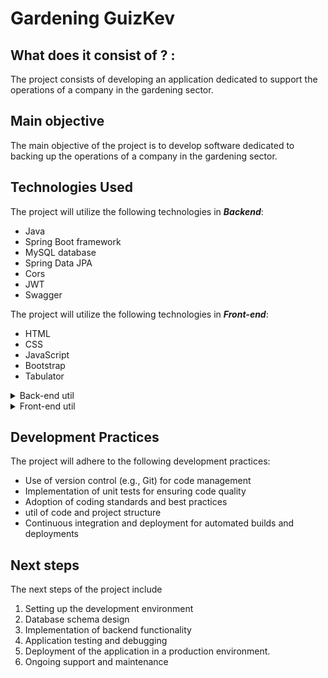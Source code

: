 
# **Gardening GuizKev**



## What does it consist of ? :
The project consists of developing an application dedicated to support the operations of a company in the gardening sector. 


## Main objective
The main objective of the project is to develop software dedicated to backing up the operations of a company in the gardening sector.

## Technologies Used

The project will utilize the following technologies in **_Backend_**:
- Java 
- Spring Boot framework
- MySQL  database
- Spring Data JPA
- Cors
- JWT
- Swagger

The project will utilize the following technologies in **_Front-end_**:
- HTML
- CSS
- JavaScript
- Bootstrap
- Tabulator


<details>
<summary>Back-end util</summary>

    
   ## Database Design
   ![Database Design](./util/img-backEnd/physical_database_model.png)

   ## Folder organization

   ![Folder Organization](./util/img-backEnd/FolderOrganization.png)

   ## Queries in MySQL for specify table

   <details>
      <summary>Table Client</summary>

      1. Devuelve un listado con el nombre de los todos los clientes españoles.

      ```sql
      SELECT nombre_cliente
      FROM cliente
      WHERE pais = 'Spain';

      ```

      2. Devuelve un listado con el código de cliente de aquellos clientes que realizaron algún pago en 2008. Tenga en cuenta que deberá eliminar aquellos códigos de cliente que aparezcan repetidos. Resuelva la consulta:

      ```sql
      SELECT DISTINCT c.codigo_cliente
      FROM cliente c
      JOIN pago p ON c.codigo_cliente = p.codigo_cliente
      WHERE YEAR(p.fecha_pago) = 2008;

      ```

      3. Devuelve un listado con todos los clientes que sean de la ciudad de `Madrid` y cuyo representante de ventas tenga el código de empleado `11` o `30`.

      ```sql
      SELECT codigo_cliente, nombre_cliente, ciudad, codigo_empleado_rep_ventas
      FROM cliente
      WHERE ciudad = 'Madrid' AND codigo_empleado_rep_ventas IN (11, 30);

      ```  
      4. Obtén un listado con el nombre de cada cliente y el nombre y apellido de su representante de ventas.

      ```sql
      SELECT c.nombre_cliente AS Nombre_Cliente, CONCAT(e.nombre,' ',e.apellido1,' ',e.apellido2) AS Nombre_Representante_Ventas FROM cliente c JOIN empleado e ON c.codigo_empleado_rep_ventas = e.codigo_empleado;
      ```

      5. Muestra el nombre de los clientes que hayan realizado pagos junto con el nombre de sus representantes de ventas.

      ```sql
      SELECT c.codigo_cliente AS codigoCliente, c.nombre_cliente AS nombreCliente, e.nombre AS nombreRepresentanteVentas FROM cliente c JOIN pago p ON c.codigo_cliente = p.codigo_cliente JOIN empleado e
      ON c.codigo_empleado_rep_ventas = e.codigo_empleado;
      ```

      6. Muestra el nombre de los clientes que **no** hayan realizado pagos junto con el nombre de sus representantes de ventas.

      ```sql
      SELECT c.codigo_cliente AS codigoCliente, c.nombre_cliente AS nombreCliente, e.nombre AS nombreRepresentanteVentas FROM cliente c Left  JOIN pago p ON c.codigo_cliente = p.codigo_cliente JOIN empleado e
      ON c.codigo_empleado_rep_ventas = e.codigo_empleado;
      ```

      7. Devuelve el nombre de los clientes que han hecho pagos y el nombre de sus representantes junto con la ciudad de la oficina a la que pertenece el representante.

      ```sql
      SELECT 
      c.nombre_cliente AS NombreCliente,
      e.nombre AS NombreRepresentante,
      o.ciudad AS CiudadRepresentante
      FROM cliente AS c
      JOIN empleado AS e ON c.codigo_empleado_rep_ventas = e.codigo_empleado
      JOIN oficina AS o ON e.codigo_oficina = o.codigo_oficina
      WHERE c.codigo_cliente IN (
      SELECT DISTINCT codigo_cliente
      FROM pago
      );

      ```

      8. Devuelve el nombre de los clientes que **no** hayan hecho pagos y el nombre de sus representantes junto con la ciudad de la oficina a la que pertenece el representante.

      ```sql
      SELECT c.nombre_cliente AS NombreCliente, e.nombre AS NombreRepresentante, o.ciudad AS CiudadRepresentante
      FROM cliente AS c
      LEFT JOIN empleado AS e ON c.codigo_empleado_rep_ventas = e.codigo_empleado
      LEFT JOIN oficina AS o ON e.codigo_oficina = o.codigo_oficina
      WHERE c.codigo_cliente NOT IN (
      SELECT DISTINCT codigo_cliente
      FROM pago
      ) OR c.codigo_cliente IS NULL;
      ```

      9. Devuelve el nombre de los clientes a los que no se les ha entregado a tiempo un pedido.

      ```sql
      SELECT DISTINCT c.nombre_cliente AS NombreCliente
      FROM cliente AS c
      JOIN pedido AS p ON c.codigo_cliente = p.codigo_cliente
      WHERE p.fecha_entrega IS NULL OR p.fecha_entrega > p.fecha_esperada;

      ```

      10. Devuelve un listado de las diferentes gamas de producto que ha comprado cada cliente.

      ```sql
      SELECT c.nombre_cliente AS NombreCliente, GROUP_CONCAT(DISTINCT pr.gama ORDER BY pr.gama ASC) AS GamasCompradas
      FROM cliente AS c
      JOIN pedido AS p ON c.codigo_cliente = p.codigo_cliente
      JOIN detalle_pedido AS dp ON p.codigo_pedido = dp.codigo_pedido
      JOIN producto AS pr ON dp.codigo_producto = pr.codigo_producto
      GROUP BY c.nombre_cliente;

      ```

      11. Devuelve un listado que muestre solamente los clientes que no han realizado ningún pago.

      ```sql
      SELECT c.*
      FROM cliente c
      LEFT JOIN pago p ON c.codigo_cliente = p.codigo_cliente
      WHERE p.codigo_cliente IS NULL;

      ```

      12. Devuelve un listado que muestre solamente los clientes que no han realizado ningún pedido.

      ```sql
      SELECT c.*
      FROM cliente c
      LEFT JOIN pedido pd ON c.codigo_cliente = pd.codigo_cliente
      WHERE pd.codigo_cliente IS NULL;

      ```

      13. Devuelve un listado que muestre los clientes que no han realizado ningún pago y los que no han realizado ningún pedido.

      ```sql
      SELECT c.*
      FROM cliente c
      LEFT JOIN pago p ON c.codigo_cliente = p.codigo_cliente
      LEFT JOIN pedido pd ON c.codigo_cliente = pd.codigo_cliente
      WHERE p.codigo_cliente IS NULL AND pd.codigo_pedido IS NULL;   
      ```

      14. Devuelve un listado con los clientes que han realizado algún pedido pero no han realizado ningún pago.

      ```sql
      SELECT DISTINCT c.*
      FROM cliente c
      JOIN pedido pd ON c.codigo_cliente = pd.codigo_cliente
      LEFT JOIN pago p ON c.codigo_cliente = p.codigo_cliente
      WHERE p.codigo_cliente IS NULL;

      ```

      15. ¿Cuántos clientes tiene cada país?

      ```sql
      SELECT pais, COUNT(*) AS total_clientes
      FROM cliente
      GROUP BY pais;

      ```

      16. Calcula el número de clientes que tiene la empresa.

      ```sql
      SELECT COUNT(*) AS total_clientes
      FROM cliente;

      ```

      17. ¿Cuántos clientes existen con domicilio en la ciudad de Madrid?

      ```sql
      SELECT COUNT(*) AS total_clientes_madrid
      FROM cliente
      WHERE ciudad = 'Madrid';

      ```

      18. ¿Calcula cuántos clientes tiene cada una de las ciudades que empiezan por `M`?

      ```sql
      SELECT ciudad, COUNT(*) AS total_clientes
      FROM cliente
      WHERE ciudad LIKE 'M%'
      GROUP BY ciudad;

      ```

      19. Calcula el número de clientes que no tiene asignado representante de ventas.

      ```sql
      SELECT COUNT(*) AS clientes_sin_representante
      FROM cliente
      WHERE codigo_empleado_rep_ventas IS NULL;

      ```

      20. Calcula la fecha del primer y último pago realizado por cada uno de los clientes. El listado deberá mostrar el nombre y los apellidos de cada cliente.

      ```sql
      SELECT c.nombre_cliente, c.nombre_contacto, c.apellido_contacto,
         MIN(p.fecha_pago) AS primera_fecha_pago,
         MAX(p.fecha_pago) AS ultima_fecha_pago
      FROM cliente c
      LEFT JOIN pago p ON c.codigo_cliente = p.codigo_cliente
      GROUP BY c.codigo_cliente;

      ```

      21. Devuelve el nombre de los clientes y el nombre de sus representantes junto con la ciudad de la oficina a la que pertenece el representante.

      ```sql
      SELECT
      c.nombre_cliente AS NombreCliente,
      e.nombre AS NombreRepresentante,
      o.ciudad AS CiudadRepresentante
      FROM cliente AS c
      JOIN empleado AS e ON c.codigo_empleado_rep_ventas = e.codigo_empleado
      JOIN oficina AS o ON e.codigo_oficina = o.codigo_oficina;

      ```

   </details>

   <details>
      <summary>Table Employee</summary>

      22. Devuelve un listado con el nombre, apellidos y email de los empleados cuyo jefe tiene un código de jefe igual a 7.

      ```sql
      SELECT nombre, apellido1, apellido2, email
      FROM empleado
      WHERE codigo_jefe = 7;

      ```

      23. Devuelve el nombre del puesto, nombre, apellidos y email del jefe de la empresa.

      ```sql
      SELECT e.puesto AS nombre_puesto, j.nombre, j.apellido1, j.apellido2, j.email
      FROM empleado j
      JOIN empleado e ON j.codigo_empleado = e.codigo_jefe
      WHERE e.codigo_jefe IS NULL;

      ```

      24. Devuelve un listado con el nombre, apellidos y puesto de aquellos empleados que no sean representantes de ventas.

      ```sql
      SELECT nombre, apellido1, apellido2, puesto
      FROM empleado
      WHERE puesto IS NOT NULL AND puesto <> 'Representante Ventas';

      ```

      25. Devuelve un listado con el nombre de los empleados junto con el nombre de sus jefes.

      ```sql
      SELECT
      e1.nombre AS NombreEmpleado,
      e2.nombre AS NombreJefe
      FROM empleado AS e1
      LEFT JOIN empleado AS e2 ON e1.codigo_jefe = e2.codigo_empleado;

      ```

      26. Devuelve un listado que muestre el nombre de cada empleados, el nombre de su jefe y el nombre del jefe de sus jefe.

      ```sql
      SELECT
      E1.nombre AS NombreEmpleado,
      E2.nombre AS NombreJefe,
      E3.nombre AS NombreJefeDelJefe
      FROM empleado AS E1
      LEFT JOIN empleado AS E2 ON E1.codigo_jefe = E2.codigo_empleado
      LEFT JOIN empleado AS E3 ON E2.codigo_jefe = E3.codigo_empleado;

      ```

      27. Devuelve un listado que muestre solamente los empleados que no tienen una oficina asociada.

      ```sql
      SELECT e.*
      FROM empleado e
      LEFT JOIN oficina o ON e.codigo_oficina = o.codigo_oficina
      WHERE o.codigo_oficina IS NULL;

      ```

      28. Devuelve un listado que muestre solamente los empleados que no tienen un cliente asociado.

      ```sql
      SELECT e.*
      FROM empleado e
      LEFT JOIN cliente c ON e.codigo_empleado = c.codigo_empleado_rep_ventas
      WHERE c.codigo_empleado_rep_ventas IS NULL;

      ```

      29. Devuelve un listado que muestre solamente los empleados que no tienen un cliente asociado junto con los datos de la oficina donde trabajan.

      ```sql
      SELECT e.*, o.*
      FROM empleado e
      JOIN oficina o ON e.codigo_oficina = o.codigo_oficina
      LEFT JOIN cliente c ON e.codigo_empleado = c.codigo_empleado_rep_ventas
      WHERE c.codigo_empleado_rep_ventas IS NULL;

      ```

      30. Devuelve un listado que muestre los empleados que no tienen una oficina asociada y los que no tienen un cliente asociado.

      ```sql
      SELECT e.*
      FROM empleado e
      LEFT JOIN oficina o ON e.codigo_oficina = o.codigo_oficina
      LEFT JOIN cliente c ON e.codigo_empleado = c.codigo_empleado_rep_ventas
      WHERE o.codigo_oficina IS NULL AND c.codigo_empleado_rep_ventas IS NULL;

      ```

      31. Devuelve un listado con los datos de los empleados que no tienen clientes asociados y el nombre de su jefe asociado.

      ```sql
      SELECT e.*, jefe.nombre AS nombre_jefe
      FROM empleado e
      LEFT JOIN cliente c ON e.codigo_empleado = c.codigo_empleado_rep_ventas
      LEFT JOIN empleado jefe ON e.codigo_jefe = jefe.codigo_empleado
      WHERE c.codigo_empleado_rep_ventas IS NULL;

      ```

      32. ¿Cuántos empleados hay en la compañía?

      ```sql
      SELECT COUNT(*) AS total_empleados
      FROM empleado;

      ```

      33. Devuelve el nombre de los representantes de ventas y el número de clientes al que atiende cada uno.

      ```sql
      SELECT e.nombre, e.apellido1, e.apellido2, COUNT(c.codigo_cliente) AS total_clientes_atendidos
      FROM empleado e
      LEFT JOIN cliente c ON e.codigo_empleado = c.codigo_empleado_rep_ventas
      WHERE e.puesto = 'Representante de Ventas'
      GROUP BY e.codigo_empleado;

      ```

   </details>

   <details>
      <summary>Table Office</summary>

      34. Devuelve un listado con el código de oficina y la ciudad donde hay oficinas.

      ```sql
      SELECT codigo_oficina, ciudad
      FROM oficina;

      ```

      35. Devuelve un listado con la ciudad y el teléfono de las oficinas de España.

      ```sql
      SELECT ciudad, telefono
      FROM oficina
      WHERE pais = 'España';


      ```

      3. Lista la dirección de las oficinas que tengan clientes en `Fuenlabrada`.

      ```sql
      SELECT DISTINCT o.linea_direccion1, o.linea_direccion2, o.ciudad, o.region, o.pais, o.codigo_postal
      FROM oficina AS o
      JOIN empleado AS e ON o.codigo_oficina = e.codigo_oficina
      JOIN cliente AS c ON e.codigo_empleado = c.codigo_empleado_rep_ventas
      WHERE c.ciudad = 'Fuenlabrada';

      ```

      4. Devuelve las oficinas donde **no trabajan** ninguno de los empleados que hayan sido los representantes de ventas de algún cliente que haya realizado la compra de algún producto de la gama `Frutales`.

      ```sql
      SELECT DISTINCT o.*
      FROM oficina o
      LEFT JOIN empleado e ON o.codigo_oficina = e.codigo_oficina
      LEFT JOIN cliente c ON e.codigo_empleado = c.codigo_empleado_rep_ventas
      LEFT JOIN pedido pd ON c.codigo_cliente = pd.codigo_cliente
      LEFT JOIN detalle_pedido dp ON pd.codigo_pedido = dp.codigo_pedido
      LEFT JOIN producto p ON dp.codigo_producto = p.codigo_producto
      WHERE p.gama = 'Frutales' AND e.codigo_empleado IS NULL;
      ```

   </details>

   <details>
      <summary>Table Payment</summary>

      1. Devuelve un listado con todos los pagos que se realizaron en el año `2008` mediante `Paypal`. Ordene el resultado de mayor a menor.

      ```sql
      SELECT *
      FROM pago
      WHERE YEAR(fecha_pago) = 2008 AND forma_pago = 'PayPal'
      ORDER BY total DESC;

      ```

      2. Devuelve un listado con todas las formas de pago que aparecen en la tabla `pago`. Tenga en cuenta que no deben aparecer formas de pago repetidas.

      ```sql
      SELECT DISTINCT forma_pago
      FROM pago;

      ```

      3. ¿Cuál fue el pago medio en 2009?

      ```sql
      SELECT AVG(total) AS pago_promedio_2009
      FROM pago
      WHERE YEAR(fecha_pago) = 2009;

      ```

      4. Muestre la suma total de todos los pagos que se realizaron para cada uno de los años que aparecen en la tabla `pagos`.

      ```sql
      SELECT YEAR(fecha_pago) AS año, SUM(total) AS suma_total_pagos
      FROM pago
      GROUP BY YEAR(fecha_pago)
      ORDER BY YEAR(fecha_pago);

      ```

   </details>

   <details>
      <summary>Table Order</summary>

      1. Devuelve un listado con los distintos estados por los que puede pasar un pedido.

      ```sql
      SELECT DISTINCT estado
      FROM pedido;

      ```

      2. Devuelve un listado con el código de pedido, código de cliente, fecha esperada y fecha de entrega de los pedidos que no han sido entregados a tiempo.

      ```sql
      SELECT codigo_pedido, codigo_cliente, fecha_esperada,fecha_entrega
      FROM pedido
      WHERE fecha_entrega > fecha_esperada;

      ```

      3. Devuelve un listado con el código de pedido, código de cliente, fecha esperada y fecha de entrega de los pedidos cuya fecha de entrega ha sido al menos dos días antes de la fecha esperada.

      ```sql
      SELECT codigo_pedido, codigo_cliente, fecha_esperada, fecha_entrega
      FROM pedido
      WHERE DATEDIFF(fecha_entrega, fecha_esperada) = -2;

      ```

      4. Devuelve un listado de todos los pedidos que fueron **rechazados** en `2009`.

      ```sql
      SELECT codigo_pedido, fecha_pedido, estado, comentarios
      FROM pedido
      WHERE YEAR(fecha_pedido) = 2009 AND estado = 'Rechazado';

      ```

      5. Devuelve un listado de todos los pedidos que han sido **entregados** en el mes de enero de cualquier año.

      ```sql
      SELECT codigo_pedido, fecha_pedido, fecha_entrega, estado
      FROM pedido
      WHERE MONTH(fecha_entrega) = 1;

      ```

      6. ¿Cuántos pedidos hay en cada estado? Ordena el resultado de forma descendente por el número de pedidos.

      ```sql
      SELECT estado, COUNT(*) AS total_pedidos
      FROM pedido
      GROUP BY estado
      ORDER BY total_pedidos DESC;

      ```

   </details>

   <details>
      <summary>Table Order Detail</summary>

      1. Calcula el número de productos diferentes que hay en cada uno de los pedidos.

      ```sql
      SELECT codigo_pedido, COUNT(DISTINCT codigo_producto) AS num_productos_diferentes
      FROM detalle_pedido
      GROUP BY codigo_pedido;

      ```

      2. Calcula la suma de la cantidad total de todos los productos que aparecen en cada uno de los pedidos.

      ```sql
      SELECT codigo_pedido, SUM(cantidad) AS cantidad_total
      FROM detalle_pedido
      GROUP BY codigo_pedido;

      ```

      3. La facturación que ha tenido la empresa en toda la historia, indicando la base imponible, el IVA y el total facturado. La base imponible se calcula sumando el coste del producto por el número de unidades vendidas de la tabla `detalle_pedido`. El IVA es el 21 % de la base imponible, y el total la suma de los dos campos anteriores.

      ```sql
      SELECT
         SUM(dp.cantidad * p.precio_venta) AS base_imponible,
         SUM(dp.cantidad * p.precio_venta) * 0.21 AS iva,
         SUM(dp.cantidad * p.precio_venta) + (SUM(dp.cantidad * p.precio_venta) * 0.21) AS total_facturado
      FROM detalle_pedido dp
      JOIN producto p ON dp.codigo_producto = p.codigo_producto;

      ```

      4. La misma información que en la pregunta anterior, pero agrupada por código de producto.

      ```sql
      SELECT
         p.codigo_producto,
         p.nombre AS nombre_producto,
         SUM(dp.cantidad * p.precio_venta) AS base_imponible,
         SUM(dp.cantidad * p.precio_venta) * 0.21 AS iva,
         SUM(dp.cantidad * p.precio_venta) + (SUM(dp.cantidad * p.precio_venta) * 0.21) AS total_facturado
      FROM detalle_pedido dp
      JOIN producto p ON dp.codigo_producto = p.codigo_producto
      GROUP BY p.codigo_producto, p.nombre;

      ```

      5. La misma información que en la pregunta anterior, pero agrupada por código de producto filtrada por los códigos que empiecen por `OR`.

      ```sql
      SELECT
         p.codigo_producto,
         p.nombre AS nombre_producto,
         SUM(dp.cantidad * p.precio_venta) AS base_imponible,
         SUM(dp.cantidad * p.precio_venta) * 0.21 AS iva,
         SUM(dp.cantidad * p.precio_venta) + (SUM(dp.cantidad * p.precio_venta) * 0.21) AS total_facturado
      FROM detalle_pedido dp
      JOIN producto p ON dp.codigo_producto = p.codigo_producto
      WHERE p.codigo_producto LIKE 'OR%'
      GROUP BY p.codigo_producto, p.nombre;

      ```

      6. Lista las ventas totales de los productos que hayan facturado más de 3000 euros. Se mostrará el nombre, unidades vendidas, total facturado y total facturado con impuestos (21% IVA).

      ```sql
      SELECT
      p.nombre AS nombre_producto,
      SUM(dp.cantidad) AS unidades_vendidas,
      SUM(dp.cantidad * p.precio_venta) AS total_facturado,
      SUM(dp.cantidad * p.precio_venta) * 0.21 AS total_facturado_con_iva
      FROM detalle_pedido dp
      JOIN producto p ON dp.codigo_producto = p.codigo_producto
      GROUP BY p.nombre
      HAVING total_facturado > 3000;

      ```

   </details>

   <details>
      <summary>Table Product</summary>

      1. Devuelve un listado con todos los productos que pertenecen a la gama `Ornamentales` y que tienen más de `100` unidades en stock. El listado deberá estar ordenado por su precio de venta, mostrando en primer lugar los de mayor precio.

      ```sql
      SELECT codigo_producto, nombre, gama, cantidad_en_stock, precio_venta
      FROM producto
      WHERE gama = 'Ornamentales' AND cantidad_en_stock > 100
      ORDER BY precio_venta DESC;

      ```

      2. Devuelve un listado de los productos que nunca han aparecido en un pedido.

      ```sql
      SELECT p.*
      FROM producto p
      LEFT JOIN detalle_pedido dp ON p.codigo_producto = dp.codigo_producto
      WHERE dp.codigo_producto IS NULL;

      ```

      3. Devuelve un listado de los productos que nunca han aparecido en un pedido. El resultado debe mostrar el nombre, la descripción y la imagen del producto.

      ```sql
      SELECT p.nombre, p.descripcion, gp.imagen
      FROM producto p
      JOIN gama_producto gp ON p.gama = gp.gama
      WHERE p.codigo_producto NOT IN (SELECT DISTINCT codigo_producto FROM detalle_pedido);

      ```

      4. Calcula el precio de venta del producto más caro y más barato en una misma consulta.

      ```sql
      SELECT MAX(precio_venta) AS precio_mas_caro, MIN(precio_venta) AS precio_mas_barato
      FROM producto;

      ```

      5. Devuelve un listado de los 20 productos más vendidos y el número total de unidades que se han vendido de cada uno. El listado deberá estar ordenado por el número total de unidades vendidas.

      ```sql
      SELECT p.codigo_producto, p.nombre, SUM(dp.cantidad) AS total_unidades_vendidas
      FROM producto p
      JOIN detalle_pedido dp ON p.codigo_producto = dp.codigo_producto
      GROUP BY p.codigo_producto, p.nombre
      ORDER BY total_unidades_vendidas DESC
      LIMIT 20;

      ```

   </details>


   ## Queries in MySQL

   <details>
      <summary>Queries about a table in MySQL</summary>

      1. Devuelve un listado con el código de oficina y la ciudad donde hay oficinas.

      ```sql
      SELECT codigo_oficina, ciudad
      FROM oficina;

      ```

      2. Devuelve un listado con la ciudad y el teléfono de las oficinas de España.

      ```sql
      SELECT ciudad, telefono
      FROM oficina
      WHERE pais = 'España';


      ```
      3. Devuelve un listado con el nombre, apellidos y email de los empleados cuyo jefe tiene un código de jefe igual a 7.

      ```sql
      SELECT nombre, apellido1, apellido2, email
      FROM empleado
      WHERE codigo_jefe = 7;

      ```

      4. Devuelve el nombre del puesto, nombre, apellidos y email del jefe de la empresa.

      ```sql
      SELECT e.puesto AS nombre_puesto, j.nombre, j.apellido1, j.apellido2, j.email
      FROM empleado j
      JOIN empleado e ON j.codigo_empleado = e.codigo_jefe
      WHERE e.codigo_jefe IS NULL;

      ```

      5. Devuelve un listado con el nombre, apellidos y puesto de aquellos empleados que no sean representantes de ventas.

      ```sql
      SELECT nombre, apellido1, apellido2, puesto
      FROM empleado
      WHERE puesto IS NOT NULL AND puesto <> 'Representante Ventas';

      ```

      6. Devuelve un listado con el nombre de los todos los clientes españoles.

      ```sql
      SELECT nombre_cliente
      FROM cliente
      WHERE pais = 'Spain';

      ```

      7. Devuelve un listado con los distintos estados por los que puede pasar un pedido.

      ```sql
      SELECT DISTINCT estado
      FROM pedido;

      ```

      8. Devuelve un listado con el código de cliente de aquellos clientes que realizaron algún pago en 2008. Tenga en cuenta que deberá eliminar aquellos códigos de cliente que aparezcan repetidos. Resuelva la consulta:

      ```sql
      SELECT DISTINCT c.codigo_cliente
      FROM cliente c
      JOIN pago p ON c.codigo_cliente = p.codigo_cliente
      WHERE YEAR(p.fecha_pago) = 2008;

      ```

      9. Devuelve un listado con el código de pedido, código de cliente, fecha esperada y fecha de entrega de los pedidos que no han sido entregados a tiempo.

      ```sql
      SELECT codigo_pedido, codigo_cliente, fecha_esperada,fecha_entrega
      FROM pedido
      WHERE fecha_entrega > fecha_esperada;

      ```

      10. Devuelve un listado con el código de pedido, código de cliente, fecha esperada y fecha de entrega de los pedidos cuya fecha de entrega ha sido al menos dos días antes de la fecha esperada.

      ```sql
      SELECT codigo_pedido, codigo_cliente, fecha_esperada, fecha_entrega
      FROM pedido
      WHERE DATEDIFF(fecha_entrega, fecha_esperada) = -2;

      ```

      11. Devuelve un listado de todos los pedidos que fueron **rechazados** en `2009`.

      ```sql
      SELECT codigo_pedido, fecha_pedido, estado, comentarios
      FROM pedido
      WHERE YEAR(fecha_pedido) = 2009 AND estado = 'Rechazado';

      ```

      12. Devuelve un listado de todos los pedidos que han sido **entregados** en el mes de enero de cualquier año.

      ```sql
      SELECT codigo_pedido, fecha_pedido, fecha_entrega, estado
      FROM pedido
      WHERE MONTH(fecha_entrega) = 1;

      ```

      13. Devuelve un listado con todos los pagos que se realizaron en el año `2008` mediante `Paypal`. Ordene el resultado de mayor a menor.

      ```sql
      SELECT *
      FROM pago
      WHERE YEAR(fecha_pago) = 2008 AND forma_pago = 'PayPal'
      ORDER BY total DESC;

      ```

      14. Devuelve un listado con todas las formas de pago que aparecen en la tabla `pago`. Tenga en cuenta que no deben aparecer formas de pago repetidas.

      ```sql
      SELECT DISTINCT forma_pago
      FROM pago;

      ```

      15. Devuelve un listado con todos los productos que pertenecen a la gama `Ornamentales` y que tienen más de `100` unidades en stock. El listado deberá estar ordenado por su precio de venta, mostrando en primer lugar los de mayor precio.

      ```sql
      SELECT codigo_producto, nombre, gama, cantidad_en_stock, precio_venta
      FROM producto
      WHERE gama = 'Ornamentales' AND cantidad_en_stock > 100
      ORDER BY precio_venta DESC;

      ```

      16. Devuelve un listado con todos los clientes que sean de la ciudad de `Madrid` y cuyo representante de ventas tenga el código de empleado `11` o `30`.

      ```sql
      SELECT codigo_cliente, nombre_cliente, ciudad, codigo_empleado_rep_ventas
      FROM cliente
      WHERE ciudad = 'Madrid' AND codigo_empleado_rep_ventas IN (11, 30);

      ```

   </details>


   <details>
      <summary>Multi-table queries (Internal composition) in MySQL</summary>

      1. Obtén un listado con el nombre de cada cliente y el nombre y apellido de su representante de ventas.

      ```sql
      SELECT c.nombre_cliente AS Nombre_Cliente, CONCAT(e.nombre,' ',e.apellido1,' ',e.apellido2) AS Nombre_Representante_Ventas FROM cliente c JOIN empleado e ON c.codigo_empleado_rep_ventas = e.codigo_empleado;
      ```

      2. Muestra el nombre de los clientes que hayan realizado pagos junto con el nombre de sus representantes de ventas.

      ```sql
      SELECT c.codigo_cliente AS codigoCliente, c.nombre_cliente AS nombreCliente, e.nombre AS nombreRepresentanteVentas FROM cliente c JOIN pago p ON c.codigo_cliente = p.codigo_cliente JOIN empleado e
      ON c.codigo_empleado_rep_ventas = e.codigo_empleado;
      ```

      3. Muestra el nombre de los clientes que **no** hayan realizado pagos junto con el nombre de sus representantes de ventas.

      ```sql
      SELECT c.codigo_cliente AS codigoCliente, c.nombre_cliente AS nombreCliente, e.nombre AS nombreRepresentanteVentas FROM cliente c Left  JOIN pago p ON c.codigo_cliente = p.codigo_cliente JOIN empleado e
      ON c.codigo_empleado_rep_ventas = e.codigo_empleado;
      ```

      4. Devuelve el nombre de los clientes que han hecho pagos y el nombre de sus representantes junto con la ciudad de la oficina a la que pertenece el representante.

      ```sql
      SELECT 
      c.nombre_cliente AS NombreCliente,
      e.nombre AS NombreRepresentante,
      o.ciudad AS CiudadRepresentante
      FROM cliente AS c
      JOIN empleado AS e ON c.codigo_empleado_rep_ventas = e.codigo_empleado
      JOIN oficina AS o ON e.codigo_oficina = o.codigo_oficina
      WHERE c.codigo_cliente IN (
      SELECT DISTINCT codigo_cliente
      FROM pago
      );

      ```

      5. Devuelve el nombre de los clientes que **no** hayan hecho pagos y el nombre de sus representantes junto con la ciudad de la oficina a la que pertenece el representante.

      ```sql
      SELECT c.nombre_cliente AS NombreCliente, e.nombre AS NombreRepresentante, o.ciudad AS CiudadRepresentante
      FROM cliente AS c
      LEFT JOIN empleado AS e ON c.codigo_empleado_rep_ventas = e.codigo_empleado
      LEFT JOIN oficina AS o ON e.codigo_oficina = o.codigo_oficina
      WHERE c.codigo_cliente NOT IN (
      SELECT DISTINCT codigo_cliente
      FROM pago
      ) OR c.codigo_cliente IS NULL;
      ```

      6. Lista la dirección de las oficinas que tengan clientes en `Fuenlabrada`.

      ```sql
      SELECT DISTINCT o.linea_direccion1, o.linea_direccion2, o.ciudad, o.region, o.pais, o.codigo_postal
      FROM oficina AS o
      JOIN empleado AS e ON o.codigo_oficina = e.codigo_oficina
      JOIN cliente AS c ON e.codigo_empleado = c.codigo_empleado_rep_ventas
      WHERE c.ciudad = 'Fuenlabrada';

      ```

      7. Devuelve el nombre de los clientes y el nombre de sus representantes junto con la ciudad de la oficina a la que pertenece el representante.

      ```sql
      SELECT
      c.nombre_cliente AS NombreCliente,
      e.nombre AS NombreRepresentante,
      o.ciudad AS CiudadRepresentante
      FROM cliente AS c
      JOIN empleado AS e ON c.codigo_empleado_rep_ventas = e.codigo_empleado
      JOIN oficina AS o ON e.codigo_oficina = o.codigo_oficina;

      ```

      8. Devuelve un listado con el nombre de los empleados junto con el nombre de sus jefes.

      ```sql
      SELECT
      e1.nombre AS NombreEmpleado,
      e2.nombre AS NombreJefe
      FROM empleado AS e1
      LEFT JOIN empleado AS e2 ON e1.codigo_jefe = e2.codigo_empleado;

      ```

      9. Devuelve un listado que muestre el nombre de cada empleados, el nombre de su jefe y el nombre del jefe de sus jefe.

      ```sql
      SELECT
      E1.nombre AS NombreEmpleado,
      E2.nombre AS NombreJefe,
      E3.nombre AS NombreJefeDelJefe
      FROM empleado AS E1
      LEFT JOIN empleado AS E2 ON E1.codigo_jefe = E2.codigo_empleado
      LEFT JOIN empleado AS E3 ON E2.codigo_jefe = E3.codigo_empleado;

      ```

      10. Devuelve el nombre de los clientes a los que no se les ha entregado a tiempo un pedido.

      ```sql
      SELECT DISTINCT c.nombre_cliente AS NombreCliente
      FROM cliente AS c
      JOIN pedido AS p ON c.codigo_cliente = p.codigo_cliente
      WHERE p.fecha_entrega IS NULL OR p.fecha_entrega > p.fecha_esperada;

      ```

      11. Devuelve un listado de las diferentes gamas de producto que ha comprado cada cliente.

      ```sql
      SELECT c.nombre_cliente AS NombreCliente, GROUP_CONCAT(DISTINCT pr.gama ORDER BY pr.gama ASC) AS GamasCompradas
      FROM cliente AS c
      JOIN pedido AS p ON c.codigo_cliente = p.codigo_cliente
      JOIN detalle_pedido AS dp ON p.codigo_pedido = dp.codigo_pedido
      JOIN producto AS pr ON dp.codigo_producto = pr.codigo_producto
      GROUP BY c.nombre_cliente;

      ```

      12. Devuelve un listado que muestre solamente los clientes que no han realizado ningún pago.

      ```sql
      SELECT c.*
      FROM cliente c
      LEFT JOIN pago p ON c.codigo_cliente = p.codigo_cliente
      WHERE p.codigo_cliente IS NULL;

      ```

      13. Devuelve un listado que muestre solamente los clientes que no han realizado ningún pedido.

      ```sql
      SELECT c.*
      FROM cliente c
      LEFT JOIN pedido pd ON c.codigo_cliente = pd.codigo_cliente
      WHERE pd.codigo_cliente IS NULL;

      ```

      14. Devuelve un listado que muestre los clientes que no han realizado ningún pago y los que no han realizado ningún pedido.

      ```sql
      SELECT c.*
      FROM cliente c
      LEFT JOIN pago p ON c.codigo_cliente = p.codigo_cliente
      LEFT JOIN pedido pd ON c.codigo_cliente = pd.codigo_cliente
      WHERE p.codigo_cliente IS NULL AND pd.codigo_pedido IS NULL;   
      ```

      15. Devuelve un listado que muestre solamente los empleados que no tienen una oficina asociada.

      ```sql
      SELECT e.*
      FROM empleado e
      LEFT JOIN oficina o ON e.codigo_oficina = o.codigo_oficina
      WHERE o.codigo_oficina IS NULL;

      ```

      16. Devuelve un listado que muestre solamente los empleados que no tienen un cliente asociado.

      ```sql
      SELECT e.*
      FROM empleado e
      LEFT JOIN cliente c ON e.codigo_empleado = c.codigo_empleado_rep_ventas
      WHERE c.codigo_empleado_rep_ventas IS NULL;

      ```

      17. Devuelve un listado que muestre solamente los empleados que no tienen un cliente asociado junto con los datos de la oficina donde trabajan.

      ```sql
      SELECT e.*, o.*
      FROM empleado e
      JOIN oficina o ON e.codigo_oficina = o.codigo_oficina
      LEFT JOIN cliente c ON e.codigo_empleado = c.codigo_empleado_rep_ventas
      WHERE c.codigo_empleado_rep_ventas IS NULL;

      ```

      18. Devuelve un listado que muestre los empleados que no tienen una oficina asociada y los que no tienen un cliente asociado.

      ```sql
      SELECT e.*
      FROM empleado e
      LEFT JOIN oficina o ON e.codigo_oficina = o.codigo_oficina
      LEFT JOIN cliente c ON e.codigo_empleado = c.codigo_empleado_rep_ventas
      WHERE o.codigo_oficina IS NULL AND c.codigo_empleado_rep_ventas IS NULL;

      ```

      19. Devuelve un listado de los productos que nunca han aparecido en un pedido.

      ```sql
      SELECT p.*
      FROM producto p
      LEFT JOIN detalle_pedido dp ON p.codigo_producto = dp.codigo_producto
      WHERE dp.codigo_producto IS NULL;

      ```

      20. Devuelve un listado de los productos que nunca han aparecido en un pedido. El resultado debe mostrar el nombre, la descripción y la imagen del producto.

      ```sql
      SELECT p.nombre, p.descripcion, gp.imagen
      FROM producto p
      JOIN gama_producto gp ON p.gama = gp.gama
      WHERE p.codigo_producto NOT IN (SELECT DISTINCT codigo_producto FROM detalle_pedido);

      ```

      21. Devuelve las oficinas donde **no trabajan** ninguno de los empleados que hayan sido los representantes de ventas de algún cliente que haya realizado la compra de algún producto de la gama `Frutales`.

      ```sql
      SELECT DISTINCT o.*
      FROM oficina o
      LEFT JOIN empleado e ON o.codigo_oficina = e.codigo_oficina
      LEFT JOIN cliente c ON e.codigo_empleado = c.codigo_empleado_rep_ventas
      LEFT JOIN pedido pd ON c.codigo_cliente = pd.codigo_cliente
      LEFT JOIN detalle_pedido dp ON pd.codigo_pedido = dp.codigo_pedido
      LEFT JOIN producto p ON dp.codigo_producto = p.codigo_producto
      WHERE p.gama = 'Frutales' AND e.codigo_empleado IS NULL;
      ```

      22. Devuelve un listado con los clientes que han realizado algún pedido pero no han realizado ningún pago.

      ```sql
      SELECT DISTINCT c.*
      FROM cliente c
      JOIN pedido pd ON c.codigo_cliente = pd.codigo_cliente
      LEFT JOIN pago p ON c.codigo_cliente = p.codigo_cliente
      WHERE p.codigo_cliente IS NULL;

      ```

      23. Devuelve un listado con los datos de los empleados que no tienen clientes asociados y el nombre de su jefe asociado.

      ```sql
      SELECT e.*, jefe.nombre AS nombre_jefe
      FROM empleado e
      LEFT JOIN cliente c ON e.codigo_empleado = c.codigo_empleado_rep_ventas
      LEFT JOIN empleado jefe ON e.codigo_jefe = jefe.codigo_empleado
      WHERE c.codigo_empleado_rep_ventas IS NULL;

      ```

   </details>

   <details>
      <summary>Summary queries in MySQL</summary>

      1. ¿Cuántos empleados hay en la compañía?

      ```sql
      SELECT COUNT(*) AS total_empleados
      FROM empleado;

      ```

      2. ¿Cuántos clientes tiene cada país?

      ```sql
      SELECT pais, COUNT(*) AS total_clientes
      FROM cliente
      GROUP BY pais;

      ```

      3. ¿Cuál fue el pago medio en 2009?

      ```sql
      SELECT AVG(total) AS pago_promedio_2009
      FROM pago
      WHERE YEAR(fecha_pago) = 2009;

      ```

      4. ¿Cuántos pedidos hay en cada estado? Ordena el resultado de forma descendente por el número de pedidos.

      ```sql
      SELECT estado, COUNT(*) AS total_pedidos
      FROM pedido
      GROUP BY estado
      ORDER BY total_pedidos DESC;

      ```

      5. Calcula el precio de venta del producto más caro y más barato en una misma consulta.

      ```sql
      SELECT MAX(precio_venta) AS precio_mas_caro, MIN(precio_venta) AS precio_mas_barato
      FROM producto;

      ```

      6. Calcula el número de clientes que tiene la empresa.

      ```sql
      SELECT COUNT(*) AS total_clientes
      FROM cliente;

      ```

      7. ¿Cuántos clientes existen con domicilio en la ciudad de Madrid?

      ```sql
      SELECT COUNT(*) AS total_clientes_madrid
      FROM cliente
      WHERE ciudad = 'Madrid';

      ```

      8. ¿Calcula cuántos clientes tiene cada una de las ciudades que empiezan por `M`?

      ```sql
      SELECT ciudad, COUNT(*) AS total_clientes
      FROM cliente
      WHERE ciudad LIKE 'M%'
      GROUP BY ciudad;

      ```

      9. Devuelve el nombre de los representantes de ventas y el número de clientes al que atiende cada uno.

      ```sql
      SELECT e.nombre, e.apellido1, e.apellido2, COUNT(c.codigo_cliente) AS total_clientes_atendidos
      FROM empleado e
      LEFT JOIN cliente c ON e.codigo_empleado = c.codigo_empleado_rep_ventas
      WHERE e.puesto = 'Representante de Ventas'
      GROUP BY e.codigo_empleado;

      ```

      10. Calcula el número de clientes que no tiene asignado representante de ventas.

      ```sql
      SELECT COUNT(*) AS clientes_sin_representante
      FROM cliente
      WHERE codigo_empleado_rep_ventas IS NULL;

      ```

      11. Calcula la fecha del primer y último pago realizado por cada uno de los clientes. El listado deberá mostrar el nombre y los apellidos de cada cliente.

      ```sql
      SELECT c.nombre_cliente, c.nombre_contacto, c.apellido_contacto,
         MIN(p.fecha_pago) AS primera_fecha_pago,
         MAX(p.fecha_pago) AS ultima_fecha_pago
      FROM cliente c
      LEFT JOIN pago p ON c.codigo_cliente = p.codigo_cliente
      GROUP BY c.codigo_cliente;

      ```

      12. Calcula el número de productos diferentes que hay en cada uno de los pedidos.

      ```sql
      SELECT codigo_pedido, COUNT(DISTINCT codigo_producto) AS num_productos_diferentes
      FROM detalle_pedido
      GROUP BY codigo_pedido;

      ```

      13. Calcula la suma de la cantidad total de todos los productos que aparecen en cada uno de los pedidos.

      ```sql
      SELECT codigo_pedido, SUM(cantidad) AS cantidad_total
      FROM detalle_pedido
      GROUP BY codigo_pedido;

      ```

      14. Devuelve un listado de los 20 productos más vendidos y el número total de unidades que se han vendido de cada uno. El listado deberá estar ordenado por el número total de unidades vendidas.

      ```sql
      SELECT p.codigo_producto, p.nombre, SUM(dp.cantidad) AS total_unidades_vendidas
      FROM producto p
      JOIN detalle_pedido dp ON p.codigo_producto = dp.codigo_producto
      GROUP BY p.codigo_producto, p.nombre
      ORDER BY total_unidades_vendidas DESC
      LIMIT 20;

      ```

      15. La facturación que ha tenido la empresa en toda la historia, indicando la base imponible, el IVA y el total facturado. La base imponible se calcula sumando el coste del producto por el número de unidades vendidas de la tabla `detalle_pedido`. El IVA es el 21 % de la base imponible, y el total la suma de los dos campos anteriores.

      ```sql
      SELECT
         SUM(dp.cantidad * p.precio_venta) AS base_imponible,
         SUM(dp.cantidad * p.precio_venta) * 0.21 AS iva,
         SUM(dp.cantidad * p.precio_venta) + (SUM(dp.cantidad * p.precio_venta) * 0.21) AS total_facturado
      FROM
         detalle_pedido dp
      JOIN
         producto p ON dp.codigo_producto = p.codigo_producto;

      ```

      16. La misma información que en la pregunta anterior, pero agrupada por código de producto.

      ```sql
      SELECT
         p.codigo_producto,
         p.nombre AS nombre_producto,
         SUM(dp.cantidad * p.precio_venta) AS base_imponible,
         SUM(dp.cantidad * p.precio_venta) * 0.21 AS iva,
         SUM(dp.cantidad * p.precio_venta) + (SUM(dp.cantidad * p.precio_venta) * 0.21) AS total_facturado
      FROM
         detalle_pedido dp
      JOIN
         producto p ON dp.codigo_producto = p.codigo_producto
      GROUP BY
         p.codigo_producto, p.nombre;

      ```

      17. La misma información que en la pregunta anterior, pero agrupada por código de producto filtrada por los códigos que empiecen por `OR`.

      ```sql
      SELECT
         p.codigo_producto,
         p.nombre AS nombre_producto,
         SUM(dp.cantidad * p.precio_venta) AS base_imponible,
         SUM(dp.cantidad * p.precio_venta) * 0.21 AS iva,
         SUM(dp.cantidad * p.precio_venta) + (SUM(dp.cantidad * p.precio_venta) * 0.21) AS total_facturado
      FROM
         detalle_pedido dp
      JOIN
         producto p ON dp.codigo_producto = p.codigo_producto
      WHERE
         p.codigo_producto LIKE 'OR%'
      GROUP BY
         p.codigo_producto, p.nombre;

      ```

      18. Lista las ventas totales de los productos que hayan facturado más de 3000 euros. Se mostrará el nombre, unidades vendidas, total facturado y total facturado con impuestos (21% IVA).

      ```sql
      SELECT
      p.nombre AS nombre_producto,
      SUM(dp.cantidad) AS unidades_vendidas,
      SUM(dp.cantidad * p.precio_venta) AS total_facturado,
      SUM(dp.cantidad * p.precio_venta) * 0.21 AS total_facturado_con_iva
      FROM
         detalle_pedido dp
      JOIN
         producto p ON dp.codigo_producto = p.codigo_producto
      GROUP BY
         p.nombre
      HAVING
         total_facturado > 3000;

      ```

      19. Muestre la suma total de todos los pagos que se realizaron para cada uno de los años que aparecen en la tabla `pagos`.

      ```sql
      SELECT YEAR(fecha_pago) AS año, SUM(total) AS suma_total_pagos
      FROM pago
      GROUP BY YEAR(fecha_pago)
      ORDER BY YEAR(fecha_pago);

      ```

   </details>

   ## Class Diagram
   ![Image Class Diagram](./util/img-backEnd/ClassDiagram.png)
   [Link Class Diagram](https://drive.google.com/file/d/1BhnQA5zl94FS9KlvVA2zUUOgZXkZM_Uv/view?usp=sharing)
</details>


<details>
<summary>Front-end util</summary>
- Sign in and Sign Up

![Image Class Diagram](./util/img-frontEnd/SingIn.png)

![Image Class Diagram](./util/img-frontEnd/SignUp.png)

- DashBoard

![Image Class Diagram](./util/img-frontEnd/DashBoard.png)

</details>




## Development Practices
The project will adhere to the following development practices:

- Use of version control (e.g., Git) for code management
- Implementation of unit tests for ensuring code quality
- Adoption of coding standards and best practices
- util of code and project structure
- Continuous integration and deployment for automated builds and deployments


## Next steps
The next steps of the project include

1. Setting up the development environment
2. Database schema design
3. Implementation of backend functionality
4. Application testing and debugging
5. Deployment of the application in a production environment.
6. Ongoing support and maintenance